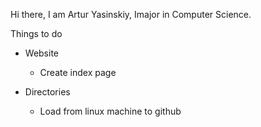 Hi there, I am Artur Yasinskiy, Imajor in Computer Science.

Things to do
- Website
  - Create index page

- Directories
  - Load from linux machine to github
